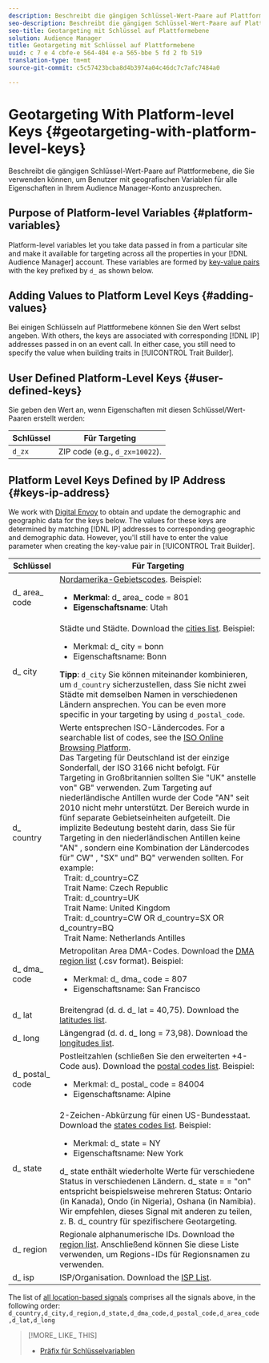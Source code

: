 ```yaml
---
description: Beschreibt die gängigen Schlüssel-Wert-Paare auf Plattformebene, die Sie verwenden können, um Benutzer mit geografischen Variablen für alle Eigenschaften in Ihrem Audience Manager-Konto anzusprechen.
seo-description: Beschreibt die gängigen Schlüssel-Wert-Paare auf Plattformebene, die Sie verwenden können, um Benutzer mit geografischen Variablen für alle Eigenschaften in Ihrem Audience Manager-Konto anzusprechen.
seo-title: Geotargeting mit Schlüssel auf Plattformebene
solution: Audience Manager
title: Geotargeting mit Schlüssel auf Plattformebene
uuid: c 7 e 4 cbfe-e 564-404 e-a 565-bbe 5 fd 2 fb 519
translation-type: tm+mt
source-git-commit: c5c57423bcba8d4b3974a04c46dc7c7afc7484a0

---
```



# Geotargeting With Platform-level Keys {#geotargeting-with-platform-level-keys}

Beschreibt die gängigen Schlüssel-Wert-Paare auf Plattformebene, die Sie verwenden können, um Benutzer mit geografischen Variablen für alle Eigenschaften in Ihrem Audience Manager-Konto anzusprechen.

<!-- c_tb_platform_vars.xml -->

## Purpose of Platform-level Variables {#platform-variables}

Platform-level variables let you take data passed in from a particular site and make it available for targeting across all the properties in your [!DNL Audience Manager] account. These variables are formed by [key-value pairs](../../reference/key-value-pairs-explained.md) with the key prefixed by `d_` as shown below.

## Adding Values to Platform Level Keys {#adding-values}

Bei einigen Schlüsseln auf Plattformebene können Sie den Wert selbst angeben. With others, the keys are associated with corresponding [!DNL IP] addresses passed in on an event call. In either case, you still need to specify the value when building traits in [!UICONTROL Trait Builder].

## User Defined Platform-Level Keys {#user-defined-keys}

Sie geben den Wert an, wenn Eigenschaften mit diesen Schlüssel/Wert-Paaren erstellt werden:

| Schlüssel | Für Targeting |
|---|---|
| `d_zx` | ZIP code (e.g., `d_zx=10022`). |

## Platform Level Keys Defined by IP Address {#keys-ip-address}

We work with [Digital Envoy](https://www.digitalenvoy.com/) to obtain and update the demographic and geographic data for the keys below. The values for these keys are determined by matching [!DNL IP] addresses to corresponding geographic and demographic data. However, you'll still have to enter the value parameter when creating the key-value pair in [!UICONTROL Trait Builder].

| Schlüssel | Für Targeting |
|--- |--- |
| d_ area_ code | [Nordamerika-Gebietscodes](https://en.wikipedia.org/wiki/List_of_North_American_Numbering_Plan_area_codes). Beispiel: <ul><li>**Merkmal**: d_ area_ code = 801</li><li>**Eigenschaftsname**: Utah</li></ul> |
| d_ city | Städte und Städte. Download the [cities list](assets/d_city.txt).  Beispiel: <ul><li>Merkmal: d_ city = bonn</li><li>Eigenschaftsname: Bonn</li></ul> **Tipp**: `d_city` Sie können miteinander kombinieren, um `d_country` sicherzustellen, dass Sie nicht zwei Städte mit demselben Namen in verschiedenen Ländern ansprechen. You can be even more specific in your targeting by using `d_postal_code`. |
| d_ country | Werte entsprechen ISO-Ländercodes. For a searchable list of codes, see the [ISO Online Browsing Platform](https://www.iso.org/obp/ui/#home). <br>Das Targeting für Deutschland ist der einzige Sonderfall, der ISO 3166 nicht befolgt. Für Targeting in Großbritannien sollten Sie "UK" anstelle von" GB" verwenden. Zum Targeting auf niederländische Antillen wurde der Code "AN" seit 2010 nicht mehr unterstützt. Der Bereich wurde in fünf separate Gebietseinheiten aufgeteilt. Die implizite Bedeutung besteht darin, dass Sie für Targeting in den niederländischen Antillen keine "AN" , sondern eine Kombination der Ländercodes für" CW" , "SX" und" BQ" verwenden sollten. For example:  <br>  Trait:  d_country=CZ  <br>  Trait Name: Czech Republic <br>  Trait:  d_country=UK <br>  Trait Name: United Kingdom  <br>  Trait:  d_country=CW OR d_country=SX OR d_country=BQ  <br>  Trait Name: Netherlands Antilles |
| d_ dma_ code | Metropolitan Area DMA-Codes. Download the [DMA region list](assets/DMAregions.csv) (.csv format).  Beispiel: <ul><li>Merkmal: d_ dma_ code = 807</li><li>Eigenschaftsname: San Francisco</li></ul> |
| d_ lat | Breitengrad (d. d. d_ lat = 40,75). Download the [latitudes list](assets/d_lat.txt). |
| d_ long | Längengrad (d. d. d_ long = 73,98). Download the [longitudes list](assets/d_long.txt). |
| d_ postal_ code | Postleitzahlen (schließen Sie den erweiterten +4-Code aus). Download the  [postal codes list](assets/d_postal_code.txt).  Beispiel: <ul><li>Merkmal: d_ postal_ code = 84004 </li><li>Eigenschaftsname: Alpine</li></ul> |
| d_ state | 2-Zeichen-Abkürzung für einen US-Bundesstaat. Download the [states codes list](assets/d_state.txt).  Beispiel: <ul><li>Merkmal: d_ state = NY </li><li>Eigenschaftsname: New York</li></ul>d_ state enthält wiederholte Werte für verschiedene Status in verschiedenen Ländern. d_ state = = "on" entspricht beispielsweise mehreren Status: Ontario (in Kanada), Ondo (in Nigeria), Oshana (in Namibia). Wir empfehlen, dieses Signal mit anderen zu teilen, z. B. d_ country für spezifischere Geotargeting. |
| d_ region | Regionale alphanumerische IDs. Download the [region list](assets/Country_RegionCodes_City.csv).  Anschließend können Sie diese Liste verwenden, um Regions-IDs für Regionsnamen zu verwenden. |
| d_ isp | ISP/Organisation. Download the [ISP List](assets/d_isp.txt). |

The list of [all location-based signals](assets/all.csv) comprises all the signals above, in the following order: `d_country,d_city,d_region,d_state,d_dma_code,d_postal_code,d_area_code,d_lat,d_long`

>[!MORE_ LIKE_ THIS]
>
>* [Präfix für Schlüsselvariablen](../../features/traits/trait-variable-prefixes.md)

